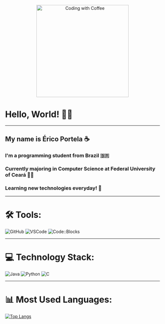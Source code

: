 <p align="center">
  <img src="https://media.giphy.com/media/qgQUggAC3Pfv687qPC/giphy.gif" width="300" alt="Coding with Coffee"/>
</p>

# Hello, World! 👋😄     

---

## My name is __Érico Portela__ ☕ 
### I'm a programming student from Brazil 🇧🇷       
### Currently majoring in __Computer Science__ at __Federal University of Ceará__ 👨‍🎓
### Learning new technologies everyday! 💯     

---

# 🛠 Tools:
![GitHub](https://img.shields.io/badge/GitHub-181717?style=flat&logo=github)
![VSCode](https://img.shields.io/badge/VSCode-007ACC?style=flat&logo=visual-studio-code)
![Code::Blocks](https://img.shields.io/badge/Code::Blocks-000000?style=flat&logo=codeblocks&logoColor=white)

---

# 💻 Technology Stack:
![Java](https://img.shields.io/badge/Java-007396?style=flat&logo=java&logoColor=white)
![Python](https://img.shields.io/badge/Python-3776AB?style=flat&logo=python&logoColor=white)
![C](https://img.shields.io/badge/C-00599C?style=flat&logo=c&logoColor=white)

---

# 📊 Most Used Languages:
[![Top Langs](https://github-readme-stats.vercel.app/api/top-langs/?username=ericopvf&layout=compact&theme=radical)](https://github.com/ericopvf/github-readme-stats)
